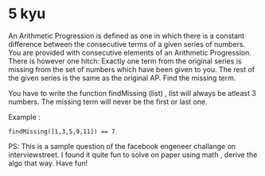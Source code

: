 # 5 kyu

An Arithmetic Progression is defined as one in which there is a constant difference between the consecutive terms of a given series of numbers. You are provided with consecutive elements of an Arithmetic Progression. There is however one hitch: Exactly one term from the original series is missing from the set of numbers which have been given to you. The rest of the given series is the same as the original AP. Find the missing term.

You have to write the function findMissing (list) , list will always be atleast 3 numbers. The missing term will never be the first or last one.

Example :

    findMissing([1,3,5,9,11]) == 7

PS: This is a sample question of the facebook engeneer challange on interviewstreet. I found it quite fun to solve on paper using math , derive the algo that way. Have fun!
